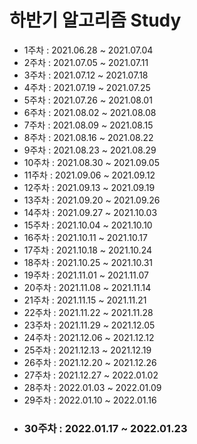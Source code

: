 # 하반기 알고리즘 Study
- 1주차 : 2021.06.28 ~ 2021.07.04
- 2주차 : 2021.07.05 ~ 2021.07.11
- 3주차 : 2021.07.12 ~ 2021.07.18
- 4주차 : 2021.07.19 ~ 2021.07.25
- 5주차 : 2021.07.26 ~ 2021.08.01
- 6주차 : 2021.08.02 ~ 2021.08.08
- 7주차 : 2021.08.09 ~ 2021.08.15
- 8주차 : 2021.08.16 ~ 2021.08.22
- 9주차 : 2021.08.23 ~ 2021.08.29
- 10주차 : 2021.08.30 ~ 2021.09.05
- 11주차 : 2021.09.06 ~ 2021.09.12
- 12주차 : 2021.09.13 ~ 2021.09.19
- 13주차 : 2021.09.20 ~ 2021.09.26
- 14주차 : 2021.09.27 ~ 2021.10.03
- 15주차 : 2021.10.04 ~ 2021.10.10
- 16주차 : 2021.10.11 ~ 2021.10.17
- 17주차 : 2021.10.18 ~ 2021.10.24
- 18주차 : 2021.10.25 ~ 2021.10.31
- 19주차 : 2021.11.01 ~ 2021.11.07
- 20주차 : 2021.11.08 ~ 2021.11.14
- 21주차 : 2021.11.15 ~ 2021.11.21
- 22주차 : 2021.11.22 ~ 2021.11.28
- 23주차 : 2021.11.29 ~ 2021.12.05
- 24주차 : 2021.12.06 ~ 2021.12.12
- 25주차 : 2021.12.13 ~ 2021.12.19
- 26주차 : 2021.12.20 ~ 2021.12.26
- 27주차 : 2021.12.27 ~ 2022.01.02
- 28주차 : 2022.01.03 ~ 2022.01.09
- 29주차 : 2022.01.10 ~ 2022.01.16
- ### 30주차 : 2022.01.17 ~ 2022.01.23
